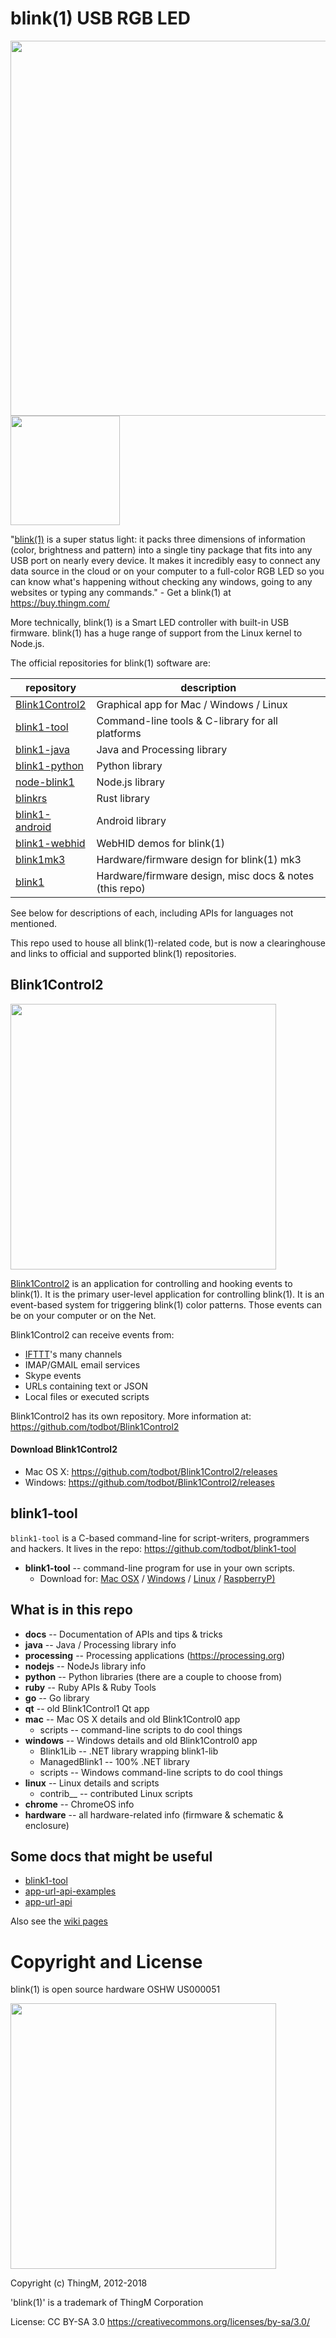 blink(1) USB RGB LED
====================
<img src="./docs/imgs/blink1mk2-twocolor-long.jpg" width="600"><img src="./docs/imgs/blink1-logos.jpg" width="175">

"[blink(1)](https://blink1.thingm.com/) is a super status light:
it packs three dimensions of information
(color, brightness and pattern) into a single tiny package that fits into
any USB port on nearly every device. It makes it incredibly easy to connect
any data source in the cloud or on your computer to a full-color RGB LED so
you can know what's happening without checking any windows, going to any
websites or typing any commands." - Get a blink(1) at https://buy.thingm.com/

More technically, blink(1) is a Smart LED controller with built-in USB firmware. blink(1) has a huge range of support from the Linux kernel to Node.js.

The official repositories for blink(1) software are:

| repository | description |
| ---------- | ----------- |
| [Blink1Control2](https://github.com/todbot/Blink1Control2) | Graphical app for Mac / Windows / Linux |
| [blink1-tool](https://github.com/todbot/blink1-tool) | Command-line tools & C-library for all platforms |
| [blink1-java](https://github.com/todbot/blink1-java) | Java and Processing library |
| [blink1-python](https://github.com/todbot/blink1-python) | Python library |
| [node-blink1](https://github.com/sandeepmistry/node-blink1) | Node.js library |
| [blinkrs](https://github.com/dadleyy/blinkrs) | Rust library |
| [blink1-android](https://github.com/todbot/blink1-android) | Android library |
| [blink1-webhid](https://github.com/todbot/blink1-webhid) | WebHID demos for blink(1) |
| [blink1mk3](https://github.com/todbot/blink1mk3) | Hardware/firmware design for blink(1) mk3 |
| [blink1](https://github.com/todbot/blink1) | Hardware/firmware design, misc docs & notes (this repo) |

See below for descriptions of each, including APIs for languages not mentioned.

This repo used to house all blink(1)-related code, but is now a clearinghouse and links to official and supported blink(1) repositories.



## Blink1Control2 ##
<img src="./docs/imgs/blink1control2-screenshot1.png" width="425">

[Blink1Control2](https://github.com/todbot/Blink1Control2) is an application for controlling and hooking events to blink(1). It is the primary user-level application for controlling blink(1).
It is an event-based system for triggering blink(1) color patterns.
Those events can be on your computer or on the Net.

Blink1Control2 can receive events from:
- [IFTTT](https://ifttt.com/channels)'s many channels
- IMAP/GMAIL email services
- Skype events
- URLs containing text or JSON
- Local files or executed scripts

Blink1Control2 has its own repository. More information at:
https://github.com/todbot/Blink1Control2


#### Download Blink1Control2 ####
- Mac OS X: https://github.com/todbot/Blink1Control2/releases
- Windows: https://github.com/todbot/Blink1Control2/releases


## blink1-tool ##

`blink1-tool` is a C-based command-line for script-writers, programmers and hackers. It lives in the repo: https://github.com/todbot/blink1-tool

- **blink1-tool** -- command-line program for use in your own scripts.
  - Download for:
[Mac OSX](https://github.com/todbot/blink1-tool/releases) /
[Windows](https://github.com/todbot/blink1-tool/releases) /
[Linux](https://github.com/todbot/blink1-tool/releases) /
[RaspberryP)](https://github.com/todbot/blink1-tool/releases)


## What is in this repo ##

- __docs__             -- Documentation of APIs and tips & tricks
- __java__             -- Java / Processing library info
- __processing__       -- Processing applications  (https://processing.org)
- __nodejs__           -- NodeJs library info
- __python__           -- Python libraries (there are a couple to choose from)
- __ruby__             -- Ruby APIs & Ruby Tools
- __go__               -- Go library
- __qt__               -- old Blink1Control1 Qt app
- __mac__              -- Mac OS X details and old Blink1Control0 app
  - scripts      -- command-line scripts to do cool things
- __windows__          -- Windows details and old Blink1Control0 app
  - Blink1Lib     -- .NET library wrapping blink1-lib
  - ManagedBlink1 -- 100% .NET library
  - scripts  -- Windows command-line scripts to do cool things
- __linux__            -- Linux details and scripts
  - contrib__    -- contributed Linux scripts
- __chrome__           -- ChromeOS info
- __hardware__         -- all hardware-related info (firmware & schematic & enclosure)


Some docs that might be useful
------------------------------

- [blink1-tool](https://github.com/todbot/blink1/blob/master/docs/blink1-tool.md)
- [app-url-api-examples](https://github.com/todbot/blink1/blob/master/docs/app-url-api-examples.md)
- [app-url-api](https://github.com/todbot/blink1/blob/master/docs/app-url-api.md)

Also see the [wiki pages](https://github.com/todbot/blink1/wiki/_pages)





# Copyright and License

blink(1) is open source hardware OSHW US000051

<img src="./docs/imgs/blink1-oshw.jpg" width="425">

Copyright (c) ThingM, 2012-2018

'blink(1)' is a trademark of ThingM Corporation

License: CC BY-SA 3.0
https://creativecommons.org/licenses/by-sa/3.0/

